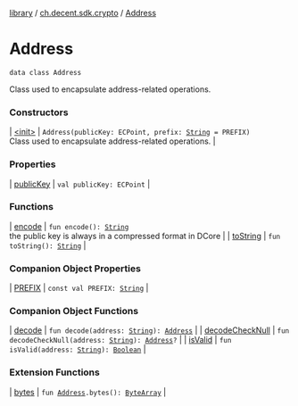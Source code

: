 [library](../../index.md) / [ch.decent.sdk.crypto](../index.md) / [Address](./index.md)

# Address

`data class Address`

Class used to encapsulate address-related operations.

### Constructors

| [&lt;init&gt;](-init-.md) | `Address(publicKey: ECPoint, prefix: `[`String`](https://kotlinlang.org/api/latest/jvm/stdlib/kotlin/-string/index.html)` = PREFIX)`<br>Class used to encapsulate address-related operations. |

### Properties

| [publicKey](public-key.md) | `val publicKey: ECPoint` |

### Functions

| [encode](encode.md) | `fun encode(): `[`String`](https://kotlinlang.org/api/latest/jvm/stdlib/kotlin/-string/index.html)<br>the public key is always in a compressed format in DCore |
| [toString](to-string.md) | `fun toString(): `[`String`](https://kotlinlang.org/api/latest/jvm/stdlib/kotlin/-string/index.html) |

### Companion Object Properties

| [PREFIX](-p-r-e-f-i-x.md) | `const val PREFIX: `[`String`](https://kotlinlang.org/api/latest/jvm/stdlib/kotlin/-string/index.html) |

### Companion Object Functions

| [decode](decode.md) | `fun decode(address: `[`String`](https://kotlinlang.org/api/latest/jvm/stdlib/kotlin/-string/index.html)`): `[`Address`](./index.md) |
| [decodeCheckNull](decode-check-null.md) | `fun decodeCheckNull(address: `[`String`](https://kotlinlang.org/api/latest/jvm/stdlib/kotlin/-string/index.html)`): `[`Address`](./index.md)`?` |
| [isValid](is-valid.md) | `fun isValid(address: `[`String`](https://kotlinlang.org/api/latest/jvm/stdlib/kotlin/-string/index.html)`): `[`Boolean`](https://kotlinlang.org/api/latest/jvm/stdlib/kotlin/-boolean/index.html) |

### Extension Functions

| [bytes](../bytes.md) | `fun `[`Address`](./index.md)`.bytes(): `[`ByteArray`](https://kotlinlang.org/api/latest/jvm/stdlib/kotlin/-byte-array/index.html) |

